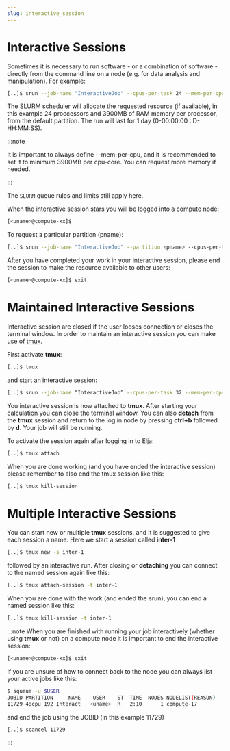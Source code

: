 ```yaml
---
slug: interactive_session
---
```


# Interactive Sessions

Sometimes it is necessary to run software - or a combination of software -
directly from the command line on a node (e.g. for data analysis and manipulation).
For example:

```bash
[..]$ srun --job-name "InteractiveJob" --cpus-per-task 24 --mem-per-cpu 3900 --time 1-00:00:00 --pty bash
```

The SLURM scheduler will allocate the requested resource (if available), in this example 24 proccessors and 3900MB of RAM memory per processor, from the default partition. The run will last for 1 day (0-00:00:00 : D-HH:MM:SS). 

:::note

It is important to always define --mem-per-cpu, and it is recommended to set it to minimum 3900MB per cpu-core. You can request more memory if needed.
 
:::

The `SLURM` queue rules and limits still apply here.

When the interactive session stars you will be logged into a compute node:

```bash
[<uname>@compute-xx]$
```

To request a particular partition (pname):

```bash
[..]$ srun --job-name "InteractiveJob" --partition <pname> --cpus-per-task 32 --mem-per-cpu 3900 --time 1-00:00:00 --pty bash
```

After you have completed your work in your interactive session, please end the session to make the resource available to other users:

```bash
[<uname>@compute-xx]$ exit
``` 

# Maintained Interactive Sessions

Interactive session are closed if the user looses connection or closes the terminal window. 
In order to maintain an interactive session you can make use of [tmux](https://www.howtogeek.com/671422/how-to-use-tmux-on-linux-and-why-its-better-than-screen/).

First activate **tmux**:

```bash              
[..]$ tmux                                          
``` 

and start an interactive session:

```bash                          
[..]$ srun --job-name “InteractiveJob” --cpus-per-task 32 --mem-per-cpu 3900 --time 1-00:00:00 --pty bash                                          
``` 

You interactive session is now attached to **tmux**. 
After starting your calculation you can close the terminal window. 
You can also **detach** from the **tmux** session and return 
to the log in node by pressing **ctrl+b** followed by **d**. 
Your job will still be running.

To activate the session again after logging in to Elja:

```bash
[..]$ tmux attach
```

When you are done working (and you have ended the interactive session) please remember to also end the tmux session like this:

```bash
[..]$ tmux kill-session
```

# Multiple Interactive Sessions

You can start new or multiple **tmux** sessions, and it is suggested to give each session a name.
Here we start a session called **inter-1**

```bash
[..]$ tmux new -s inter-1
``` 

followed by an interactive run. 
After closing or **detaching** you can connect to the named session again like this:
                                                                               
```bash                                                                             
[..]$ tmux attach-session -t inter-1                                                               
``` 

When you are done with the work (and ended the srun), you can end a named session like this:
```bash                                                                                     
[..]$ tmux kill-session -t inter-1                           
```

:::note
When you are finished with running your job interactively 
(whether using **tmux** or not) on a compute node it is important to end the interactive session:
```bash
[<uname>@compute-xx]$ exit
```

If you are unsure of how to connect back to the node you can 
always list your active jobs like this:
```bash
$ squeue -u $USER
JOBID PARTITION     NAME    USER    ST  TIME  NODES NODELIST(REASON)
11729 48cpu_192 Interact   <uname>  R   2:10      1 compute-17
```
and end the job using the JOBID (in this example 11729)
```bash
[..]$ scancel 11729
```
:::


